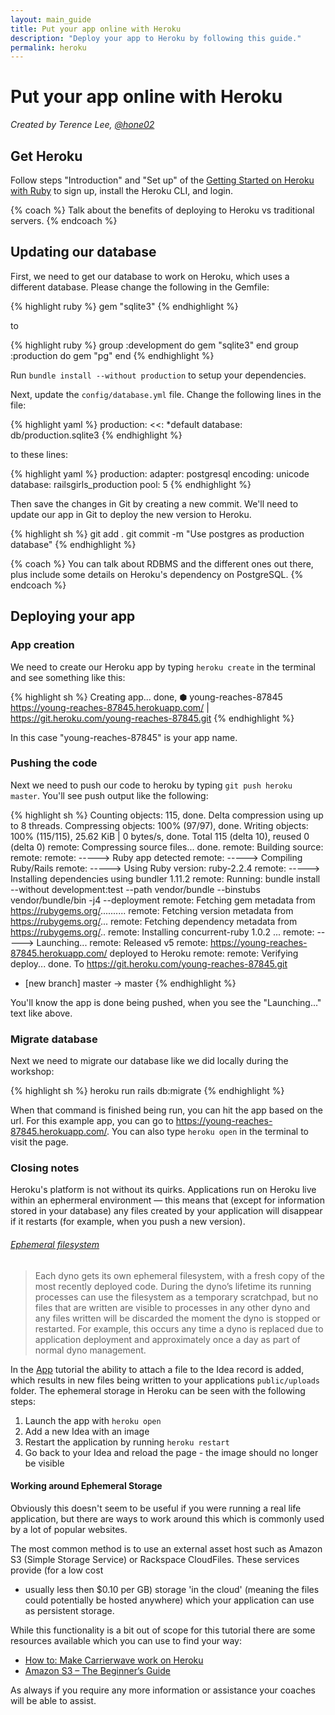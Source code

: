 ```yaml
---
layout: main_guide
title: Put your app online with Heroku
description: "Deploy your app to Heroku by following this guide."
permalink: heroku
---
```


# Put your app online with Heroku

*Created by Terence Lee, [@hone02](https://twitter.com/hone02)*

## Get Heroku

Follow steps "Introduction" and "Set up" of the
[Getting Started on Heroku with Ruby][heroku-guide] to sign up, install the
Heroku CLI, and login.

{% coach %}
Talk about the benefits of deploying to Heroku vs traditional servers.
{% endcoach %}

[heroku-guide]: https://devcenter.heroku.com/articles/getting-started-with-ruby#introduction

## Updating our database

First, we need to get our database to work on Heroku, which uses a different
database. Please change the following in the Gemfile:

{% highlight ruby %}
gem "sqlite3"
{% endhighlight %}

to

{% highlight ruby %}
group :development do
  gem "sqlite3"
end
group :production do
  gem "pg"
end
{% endhighlight %}

Run `bundle install --without production` to setup your dependencies.

Next, update the `config/database.yml` file.
Change the following lines in the file:

{% highlight yaml %}
production:
  <<: *default
  database: db/production.sqlite3
{% endhighlight %}

to these lines:

{% highlight yaml %}
production:
  adapter: postgresql
  encoding: unicode
  database: railsgirls_production
  pool: 5
{% endhighlight %}

Then save the changes in Git by creating a new commit. We'll need to update our app in Git to deploy the new version to Heroku.

{% highlight sh %}
git add .
git commit -m "Use postgres as production database"
{% endhighlight %}

{% coach %}
You can talk about RDBMS and the different ones out there, plus include some details on Heroku's dependency on PostgreSQL.
{% endcoach %}

## Deploying your app

### App creation

We need to create our Heroku app by typing `heroku create` in the terminal and
see something like this:

{% highlight sh %}
Creating app... done, ⬢ young-reaches-87845
https://young-reaches-87845.herokuapp.com/ | https://git.heroku.com/young-reaches-87845.git
{% endhighlight %}

In this case "young-reaches-87845" is your app name.

### Pushing the code

Next we need to push our code to heroku by typing `git push heroku master`.
You'll see push output like the following:

{% highlight sh %}
Counting objects: 115, done.
Delta compression using up to 8 threads.
Compressing objects: 100% (97/97), done.
Writing objects: 100% (115/115), 25.62 KiB | 0 bytes/s, done.
Total 115 (delta 10), reused 0 (delta 0)
remote: Compressing source files... done.
remote: Building source:
remote:
remote: -----> Ruby app detected
remote: -----> Compiling Ruby/Rails
remote: -----> Using Ruby version: ruby-2.2.4
remote: -----> Installing dependencies using bundler 1.11.2
remote:        Running: bundle install --without development:test --path vendor/bundle --binstubs vendor/bundle/bin -j4 --deployment
remote:        Fetching gem metadata from https://rubygems.org/..........
remote:        Fetching version metadata from https://rubygems.org/...
remote:        Fetching dependency metadata from https://rubygems.org/..
remote:        Installing concurrent-ruby 1.0.2
...
remote: -----> Launching...
remote:        Released v5
remote:        https://young-reaches-87845.herokuapp.com/ deployed to Heroku
remote:
remote: Verifying deploy... done.
To https://git.heroku.com/young-reaches-87845.git
 * [new branch]      master -> master
{% endhighlight %}

You'll know the app is done being pushed, when you see the "Launching..." text like above.

### Migrate database

Next we need to migrate our database like we did locally during the workshop:

{% highlight sh %}
heroku run rails db:migrate
{% endhighlight %}

When that command is finished being run, you can hit the app based on the url.
For this example app, you can go to <https://young-reaches-87845.herokuapp.com/>.
You can also type `heroku open` in the terminal to visit the page.

### Closing notes

Heroku's platform is not without its quirks. Applications run on Heroku live
within an ephermeral environment — this means that (except for information
stored in your database) any files created by your application will disappear
if it restarts (for example, when you push a new version).

###### [Ephemeral filesystem][ephemeral-filesystem]

> Each dyno gets its own ephemeral filesystem, with a fresh copy of the most
> recently deployed code. During the dyno’s lifetime its running processes can
> use the filesystem as a temporary scratchpad, but no files that are written
> are visible to processes in any other dyno and any files written will be
> discarded the moment the dyno is stopped or restarted. For example, this
> occurs any time a dyno is replaced due to application deployment and
> approximately once a day as part of normal dyno management.

In the [App](/app) tutorial the ability to attach a file to the Idea record is
added, which results in new files being written to your applications
`public/uploads` folder. The ephemeral storage in Heroku can be seen with the
following steps:

1. Launch the app with `heroku open`
2. Add a new Idea with an image
3. Restart the application by running `heroku restart`
4. Go back to your Idea and reload the page - the image should no longer be visible

[ephemeral-filesystem]: https://devcenter.heroku.com/articles/dynos#ephemeral-filesystem

#### Working around Ephemeral Storage

Obviously this doesn't seem to be useful if you were running a real life
application, but there are ways to work around this which is commonly used by
a lot of popular websites.

The most common method is to use an external asset host such as Amazon S3 (Simple
Storage Service) or Rackspace CloudFiles. These services provide (for a low cost
- usually less then $0.10 per GB) storage 'in the cloud' (meaning the files
could potentially be hosted anywhere) which your application can use as persistent storage.

While this functionality is a bit out of scope for this tutorial there are some
resources available which you can use to find your way:

* [How to: Make Carrierwave work on Heroku](https://github.com/carrierwaveuploader/carrierwave/wiki/How-to%3A-Make-Carrierwave-work-on-Heroku)
* [Amazon S3 – The Beginner’s Guide](https://www.hongkiat.com/blog/amazon-s3-the-beginners-guide/)

As always if you require any more information or assistance your coaches will be able to assist.
